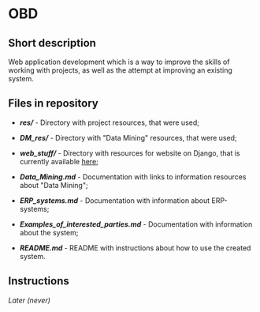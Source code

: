 # OBD

## Short description

Web application development which is a way to improve the skills of working with projects, as well as the attempt at improving an existing system.

## Files in repository

- ***res/*** - Directory with project resources, that were used;

- ***DM_res/*** - Directory with "Data Mining" resources, that were used;

- ***web_stuff/*** - Directory with resources for website on Django, that is currently available [here](https://database-basics.herokuapp.com/ "Click");

- ***Data_Mining.md*** - Documentation with links to information resources about "Data Mining";

- ***ERP_systems.md*** - Documentation with information about ERP-systems;

- ***Examples_of_interested_parties.md*** - Documentation with information about the system;

- ***README.md*** - README with instructions about how to use the created system.

## Instructions

*Later (never)*
